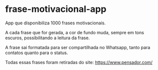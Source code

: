 # frase-motivacional-app
App que disponibiliza 1000 frases motivacionais.

A cada frase que for gerada, a cor de fundo muda, sempre em tons escuros, possibilitando a leitura da frase.

A frase sai formatada para ser compartilhada no Whatsapp, tanto para contatos quanto para o status.

Todas essas frases foram retiradas do site: https://www.pensador.com/
